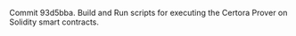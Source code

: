 Commit 93d5bba.                    Build and Run scripts for executing the Certora Prover on Solidity smart contracts.